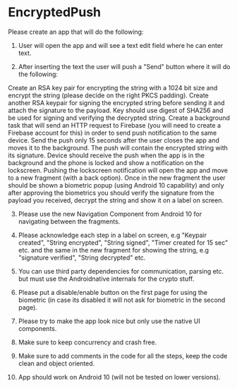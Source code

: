 # EncryptedPush

Please create an app that will do the following:

1. User will open the app and will see a text edit field where he can enter text.

2. After inserting the text the user will push a "Send" button where it will do the following:

Create an RSA key pair for encrypting the string with a 1024 bit size and encrypt the string (please decide on the right PKCS padding).
Create another RSA keypair for signing the encrypted string before sending it and attach the signature to the payload. Key should use digest of SHA256 and be used for signing and verifying the decrypted string.
Create a background task that will send an HTTP request to Firebase (you will need to create a Firebase account for this) in order to send push notification to the same device. Send the push only 15 seconds after the user closes the app and moves it to the background. The push will contain the encrypted string with its signature.
Device should receive the push when the app is in the background and the phone is locked and show a notification on the lockscreen.
Pushing the lockscreen notification will open the app and move to a new fragment (with a back option). Once in the new fragment the user should be shown a biometric popup (using Android 10 capability) and only after approving the biometrics you should verify the signature from the payload you received, decrypt the string and show it on a label on screen.

3. Please use the new Navigation Component from Android 10 for navigating between the fragments.

4. Please acknowledge each step in a label on screen, e.g "Keypair created", "String encrypted", "String signed", "Timer created for 15 sec" etc. and the same in the new fragment for showing the string, e.g "signature verified", "String decrypted" etc.

5. You can use third party dependencies for communication, parsing etc. but must use the Androidnative internals for the crypto stuff. 

6. Please put a disable/enable button on the first page for using the biometric (in case its disabled it will not ask for biometric in the second page).

7. Please try to make the app look nice but only use the native UI components.

8. Make sure to keep concurrency and crash free. 

9. Make sure to add comments in the code for all the steps, keep the code clean and object oriented.

10. App should work on Android 10 (will not be tested on lower versions).
